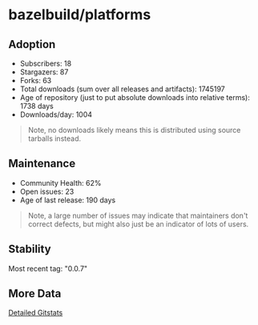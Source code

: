 # bazelbuild/platforms

## Adoption

- Subscribers: 18
- Stargazers: 87
- Forks: 63
- Total downloads (sum over all releases and artifacts): 1745197
- Age of repository (just to put absolute downloads into relative terms): 1738 days
- Downloads/day: 1004

> Note, no downloads likely means this is distributed using source tarballs instead.

## Maintenance

- Community Health: 62%
- Open issues: 23
- Age of last release: 190 days

> Note, a large number of issues may indicate that maintainers don't correct defects, but might also
> just be an indicator of lots of users.

## Stability

Most recent tag: "0.0.7"

## More Data

[Detailed Gitstats](/bazel-catalog/gitstats/bazelbuild/platforms)

